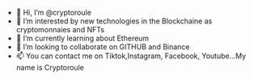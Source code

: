 - 👋 Hi, I’m @cryptoroule
- 👀 I’m interested by new technologies in the Blockchaine as cryptomonnaies and NFTs
- 🌱 I’m currently learning about Ethereum
- 💞️ I’m looking to collaborate on GITHUB and Binance
- 📫 You can contact me on Tiktok,Instagram, Facebook, Youtube...My name is Cryptoroule

<!---
cryptoroule/cryptoroule is a ✨ special ✨ repository because its `README.md` (this file) appears on your GitHub profile.
You can click the Preview link to take a look at your changes.
--->
